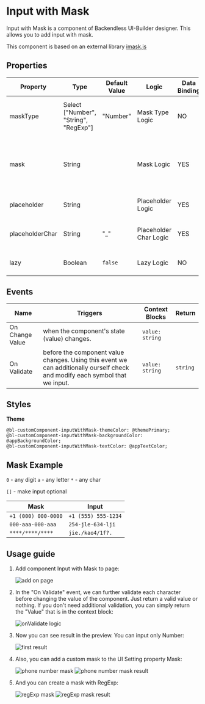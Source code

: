 # Input with Mask

Input with Mask is a component of Backendless UI-Builder designer. This allows you to add input with mask.

This component is based on an external library [imask.js](https://github.com/uNmAnNeR/imaskjs)

## Properties

| Property        | Type                                  | Default Value | Logic                  | Data Binding | UI Setting | Description                                                                                   |
| --------------- | ------------------------------------- | ------------- | ---------------------- | ------------ | ---------- | --------------------------------------------------------------------------------------------- |
| maskType        | Select ["Number", "String", "RegExp"] | "Number"      | Mask Type Logic        | NO           | YES        | Allows select type of mask(Number, String, RegExp).                                           |
| mask            | String                                |               | Mask Logic             | YES          | YES        | Allows to specify mask. 0 - any digit; a - any letter; * - any char. Or you can write RegExp. |
| placeholder     | String                                |               | Placeholder Logic      | YES          | YES        | Allows to specify placeholder.                                                                |
| placeholderChar | String                                | "_"           | Placeholder Char Logic | YES          | YES        | Allows to specify placeholder char.                                                           |
| lazy            | Boolean                               | `false`       | Lazy Logic             | NO           | YES        | Allows to specify lazy or not lazy.                                                           |

## Events

| Name            | Triggers                                                                                                                     | Context Blocks  | Return   |
| --------------- | ---------------------------------------------------------------------------------------------------------------------------- | --------------- | -------- |
| On Change Value | when the component's state (value) changes.                                                                                  | `value: string` |          |
| On Validate     | before the component value changes. Using this event we can additionally ourself check and modify each symbol that we input. | `value: string` | `string` |

## Styles

**Theme**
````
@bl-customComponent-inputWithMask-themeColor: @themePrimary;
@bl-customComponent-inputWithMask-backgroundColor: @appBackgroundColor;
@bl-customComponent-inputWithMask-textColor: @appTextColor;
````

## Mask Example

`0` - any digit
`a` - any letter
`*` - any char

`[]` - make input optional

| Mask                | Input               |
| ------------------- | ------------------- |
| `+1 (000) 000-0000` | `+1 (555) 555-1234` |
| `000-aaa-000-aaa`   | `254-jle-634-lji`   |
| `****/****/****`    | `jie./kao4/1f?.`    |

## Usage guide

1. Add component Input with Mask to page:

    <img src="./example-images/add-on-page.jpg" alt="add on page" />

2. In the "On Validate" event, we can further validate each character before changing the value of the component. Just return a valid value or nothing. If you don't need additional validation, you can simply return the "Value" that is in the context block:

    <img src="./example-images/on-validate-logic.jpg" alt="onValidate logic" />

3. Now you can see result in the preview. You can input only Number:

    <img src="./example-images/first-result.jpg" alt="first result" />

4. Also, you can add a custom mask to the UI Setting property Mask:

    <img src="./example-images/phone-number-mask.jpg" alt="phone number mask" />
    <img src="./example-images/phone-number-mask-result.jpg" alt="phone number mask result" />

5. And you can create a mask with RegExp:

   <img src="./example-images/regexp-mask.jpg" alt="regExp mask" />
   <img src="./example-images/regexp-mask-result.jpg" alt="regExp mask result" />
